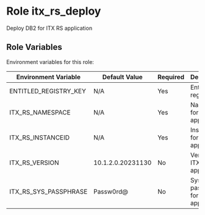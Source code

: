 Role itx_rs_deploy
==========================

Deploy DB2 for ITX RS application


Role Variables
--------------

Environment variables for this role:


| Environment Variable        | Default Value          | Required | Description                                      |
|-----------------------------|------------------------|----------|--------------------------------------------------|
| ENTITLED_REGISTRY_KEY       | N/A                    | Yes      | Entitlement registry key                         |
| ITX_RS_NAMESPACE            | N/A                    | Yes      | Namespace for ITX application                    |
| ITX_RS_INSTANCEID           | N/A                    | Yes      | Instance ID for ITX application                  |
| ITX_RS_VERSION              | 10.1.2.0.20231130      | No       | Version of ITX application                       |
| ITX_RS_SYS_PASSPHRASE       | Passw0rd@              | No       | System passphrase for ITX application            |



